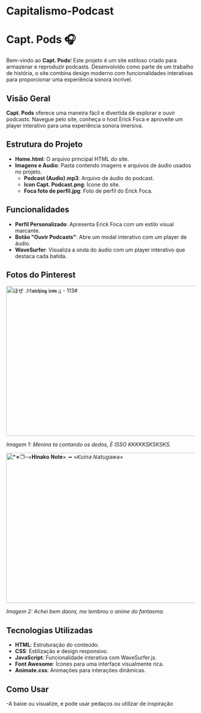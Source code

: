 # Capitalismo-Podcast


# Capt. Pods 🎧

Bem-vindo ao **Capt. Pods**! Este projeto é um site estiloso criado para armazenar e reproduzir podcasts. Desenvolvido como parte de um trabalho de história, o site combina design moderno com funcionalidades interativas para proporcionar uma experiência sonora incrível.

## Visão Geral

**Capt. Pods** oferece uma maneira fácil e divertida de explorar e ouvir podcasts. Navegue pelo site, conheça o host Erick Foca e aproveite um player interativo para uma experiência sonora imersiva.

## Estrutura do Projeto

- **Home.html**: O arquivo principal HTML do site.
- **Imagens e Audio**: Pasta contendo imagens e arquivos de áudio usados no projeto.
  - **Podcast (Audio).mp3**: Arquivo de áudio do podcast.
  - **Icon Capt. Podcast.png**: Ícone do site.
  - **Foca foto de perfil.jpg**: Foto de perfil do Erick Foca.

## Funcionalidades

- **Perfil Personalizado**: Apresenta Erick Foca com um estilo visual marcante.
- **Botão "Ouvir Podcasts"**: Abre um modal interativo com um player de áudio.
- **WaveSurfer**: Visualiza a onda do áudio com um player interativo que destaca cada batida.

## Fotos do Pinterest

<img src="https://i.pinimg.com/736x/e9/63/7a/e9637ae9d9e07851cc14f36aa3a0f1e0.jpg" alt="ほぜ .𝕄𝖆𝖙𝖈𝖍𝖎𝖓𝖌 𝖎𝖈𝖔𝖓 ¡¡ - 113#" height="400" width="600"/>

*Imagem 1: Menina ta contando os dedos, È ISSO KKKKKSKSKSKS.*

<img src="https://i.pinimg.com/564x/93/03/d0/9303d09db51e2272cd4bb1b029b11c95.jpg" alt="*∗❐‒×𝐇𝐢𝐧𝐚𝐤𝐨 𝐍𝐨𝐭𝐞× ➞ ×𝘒𝘶𝘪𝘯𝘢 𝘕𝘢𝘵𝘶𝘨𝘢𝘸𝘢×" height="400" width="600"/>

*Imagem 2: Achei bem daora, me lembrou o anime do fantasma.*

## Tecnologias Utilizadas

- **HTML**: Estruturação do conteúdo.
- **CSS**: Estilização e design responsivo.
- **JavaScript**: Funcionalidade interativa com WaveSurfer.js.
- **Font Awesome**: Ícones para uma interface visualmente rica.
- **Animate.css**: Animações para interações dinâmicas.

## Como Usar
-A baixe ou visualize, e pode usar pedaços ou utilizar de inspiração



